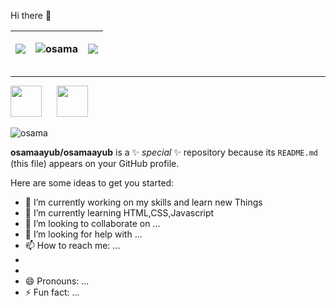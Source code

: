 <p> Hi there 👋</p>



<table>
<thead>
<th>
  
<img src="https://github-readme-streak-stats.herokuapp.com/?user=osamaayub&theme=tokyonight"></th>
<th><img align="center" src="https://github-readme-stats.vercel.app/api/top-langs/?username=osamaayub&layout=compact&theme=tokyonight" alt="osama" /></th>
  <th><img src="https://github-readme-stats.vercel.app/api?username=osamaayub&theme=tokyonight"></th>
  
</thead>
</table>
<hr>
<a href="https://www.instagram.com/ayub.683/"><img src="./../Downloads/insta.png" width="50px;"></a> &nbsp;&nbsp;&nbsp;&nbsp;
<a href="https://www.linkedin.com/in/osama-ayub-9aba58175/"><img src="./../Downloads/Group 1.png" width="50px;"></a> &nbsp;&nbsp;&nbsp;&nbsp;
<br>
<p> <img src="https://komarev.com/ghpvc/?username=osamaayub" alt="osama" /> </p>



**osamaayub/osamaayub** is a ✨ _special_ ✨ repository because its `README.md` (this file) appears on your GitHub profile.

Here are some ideas to get you started:

- 🔭 I’m currently working on my skills and learn new Things
- 🌱 I’m currently learning HTML,CSS,Javascript
- 👯 I’m looking to collaborate on ...
- 🤔 I’m looking for help with ...
- 📫 How to reach me: ...
-
- 
- 😄 Pronouns: ...
- ⚡ Fun fact: ...


